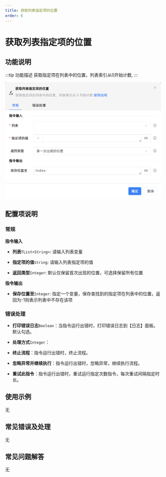 ```yaml
---
title: 获取列表指定项的位置
order: 6
---
```


# 获取列表指定项的位置

## 功能说明

:::tip 功能描述
获取指定项在列表中的位置，列表索引从0开始计数,
:::

![获取列表指定项的位置](../../../assets/获取列表指定项的位置_command.png)

## 配置项说明

### 常规

**指令输入**

- **列表**`TList<String>`: 请输入列表变量

- **指定项的值**`String`: 请输入列表指定项的值

- **返回类型**`Integer`: 默认仅保留首次出现的位置，可选择保留所有位置


**指令输出**

- **保存位置至**`Integer`: 指定一个变量，保存查找到的指定项在列表中的位置，返回为-1则表示列表中不存在该项

### 错误处理

- **打印错误日志**`Boolean`：当指令运行出错时，打印错误日志到【日志】面板。默认勾选。

- **处理方式**`Integer`：

 - **终止流程**：指令运行出错时，终止流程。

 - **忽略异常并继续执行**：指令运行出错时，忽略异常，继续执行流程。

 - **重试此指令**：指令运行出错时，重试运行指定次数指令，每次重试间隔指定时长。

## 使用示例
无

## 常见错误及处理

无

## 常见问题解答

无

